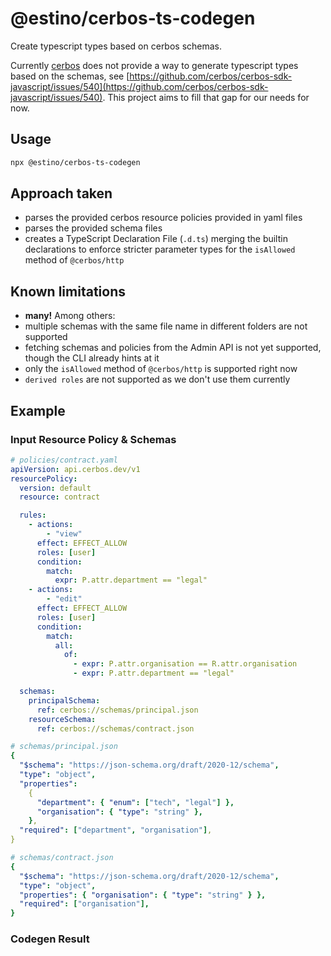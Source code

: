 # @estino/cerbos-ts-codegen

Create typescript types based on cerbos schemas.

Currently [cerbos](https://cerbos.dev/) does not provide a way to generate typescript types based on the schemas, see [https://github.com/cerbos/cerbos-sdk-javascript/issues/540](https://github.com/cerbos/cerbos-sdk-javascript/issues/540). This project aims to fill that gap for our needs for now.

## Usage

```bash
npx @estino/cerbos-ts-codegen
```

## Approach taken

- parses the provided cerbos resource policies provided in yaml files
- parses the provided schema files
- creates a TypeScript Declaration File (`.d.ts`) merging the builtin declarations to enforce stricter parameter types for the `isAllowed` method of `@cerbos/http`

## Known limitations

- **many!** Among others:
- multiple schemas with the same file name in different folders are not supported
- fetching schemas and policies from the Admin API is not yet supported, though the CLI already hints at it
- only the `isAllowed` method of `@cerbos/http` is supported right now
- `derived roles` are not supported as we don't use them currently

## Example

### Input Resource Policy & Schemas

```yaml
# policies/contract.yaml
apiVersion: api.cerbos.dev/v1
resourcePolicy:
  version: default
  resource: contract

  rules:
    - actions:
        - "view"
      effect: EFFECT_ALLOW
      roles: [user]
      condition:
        match:
          expr: P.attr.department == "legal"
    - actions:
        - "edit"
      effect: EFFECT_ALLOW
      roles: [user]
      condition:
        match:
          all:
            of:
              - expr: P.attr.organisation == R.attr.organisation
              - expr: P.attr.department == "legal"

  schemas:
    principalSchema:
      ref: cerbos://schemas/principal.json
    resourceSchema:
      ref: cerbos://schemas/contract.json
```

```yaml
# schemas/principal.json
{
  "$schema": "https://json-schema.org/draft/2020-12/schema",
  "type": "object",
  "properties":
    {
      "department": { "enum": ["tech", "legal"] },
      "organisation": { "type": "string" },
    },
  "required": ["department", "organisation"],
}
```

```yaml
# schemas/contract.json
{
  "$schema": "https://json-schema.org/draft/2020-12/schema",
  "type": "object",
  "properties": { "organisation": { "type": "string" } },
  "required": ["organisation"],
}
```

### Codegen Result
